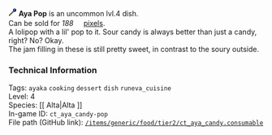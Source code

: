 ![ ](https://raw.githubusercontent.com/Ceterai/Enternia/main/items/generic/food/tier2/ct_aya_candy.png) **Aya Pop** is an uncommon lvl.4 dish.  
Can be sold for *188* <img src="https://starbounder.org/mediawiki/images/2/21/Pixel.png" width="12" height="16"/> [pixels](https://starbounder.org/Pixel).  
A lolipop with a lil' pop to it. Sour candy is always better than just a candy, right? No? Okay.  
The jam filling in these is still pretty sweet, in contrast to the soury outside.

### Technical Information

Tags: `ayaka` `cooking` `dessert` `dish` `runeva_cuisine`  
Level: 4  
Species: [[ Alta|Alta ]]  
In-game ID: `ct_aya_candy-pop`  
File path (GitHub link): [`/items/generic/food/tier2/ct_aya_candy.consumable`](https://github.com/Ceterai/Enternia/blob/main/items/generic/food/tier2/ct_aya_candy.consumable)
